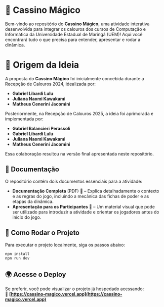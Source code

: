 
# 🎰 Cassino Mágico  

Bem-vindo ao repositório do **Cassino Mágico**, uma atividade interativa desenvolvida para integrar os calouros dos cursos de Computação e Informática da Universidade Estadual de Maringá (UEM)! Aqui você encontrará tudo o que precisa para entender, apresentar e rodar a dinâmica.  

# 📖 Origem da Ideia  

A proposta do **Cassino Mágico** foi inicialmente concebida durante a Recepção de Calouros 2024, idealizada por:  

- **Gabriel Libardi Lulu**  
- **Juliana Naomi Kawakami**  
- **Matheus Cenerini Jacomini**  

Posteriormente, na Recepção de Calouros 2025, a ideia foi aprimorada e implementada por:  

- **Gabriel Balancieri Perassoli**  
- **Gabriel Libardi Lulu**  
- **Juliana Naomi Kawakami**  
- **Matheus Cenerini Jacomini** 

Essa colaboração resultou na versão final apresentada neste repositório.

## 📄 Documentação  

O repositório contém dois documentos essenciais para a atividade:  

- **Documentação Completa** (PDF) 📑 – Explica detalhadamente o contexto e as regras do jogo, incluindo a mecânica das fichas de poder e as etapas da dinâmica.  
- **Apresentação para os Participantes** 🎤 – Um material visual que pode ser utilizado para introduzir a atividade e orientar os jogadores antes do início do jogo.  

## 🚀 Como Rodar o Projeto  

Para executar o projeto localmente, siga os passos abaixo:  

```bash
npm install
npm run dev
```  

## 🌍 Acesse o Deploy  

Se preferir, você pode visualizar o projeto já hospedado acessando:  
🔗 **[https://cassino-magico.vercel.app](https://cassino-magico.vercel.app)**  
